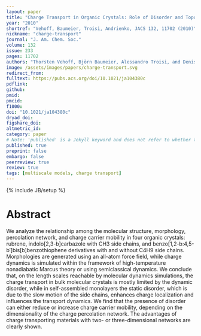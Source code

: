 ```yaml
---
layout: paper
title: "Charge Transport in Organic Crystals: Role of Disorder and Topological Connectivity"
year: "2010"
shortref: "Vehoff, Baumeier, Troisi, Andrienko, JACS 132, 11702 (2010)"
nickname: "charge-transport"
journal: "J. Am. Chem. Soc."
volume: 132
issue: 233
pages: 11702 
authors: "Thorsten Vehoff, Björn Baumeier, Alessandro Troisi, and Denis Andrienko"
image: /assets/images/papers/charge-transport.svg
redirect_from: 
fulltext: https://pubs.acs.org/doi/10.1021/ja104380c
pdflink: 
github: 
pmid: 
pmcid: 
f1000: 
doi: "10.1021/ja104380c"
dryad_doi: 
figshare_doi: 
altmetric_id: 
category: paper
# Note: 'published' is a Jekyll keyword and does not refer to whether the paper is published, but rather to whether this Markdown should be part of the rendered site.
published: true
preprint: false
embargo: false	
peerreview: true
review: true
tags: [multiscale models, charge transport]
---
```

{% include JB/setup %}

# Abstract 

We analyze the relationship among the molecular structure, morphology, percolation network, and charge carrier mobility in four organic crystals: rubrene, indolo[2,3-b]carbazole with CH3 side chains, and benzo[1,2-b:4,5-b′]bis[b]benzothiophene derivatives with and without C4H9 side chains. Morphologies are generated using an all-atom force field, while charge dynamics is simulated within the framework of high-temperature nonadiabatic Marcus theory or using semiclassical dynamics. We conclude that, on the length scales reachable by molecular dynamics simulations, the charge transport in bulk molecular crystals is mostly limited by the dynamic disorder, while in self-assembled monolayers the static disorder, which is due to the slow motion of the side chains, enhances charge localization and influences the transport dynamics. We find that the presence of disorder can either reduce or increase charge carrier mobility, depending on the dimensionality of the charge percolation network. The advantages of charge transporting materials with two- or three-dimensional networks are clearly shown.